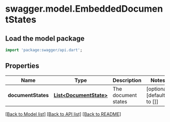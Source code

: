 # swagger.model.EmbeddedDocumentStates

## Load the model package
```dart
import 'package:swagger/api.dart';
```

## Properties
Name | Type | Description | Notes
------------ | ------------- | ------------- | -------------
**documentStates** | [**List&lt;DocumentState&gt;**](DocumentState.md) | The document states | [optional] [default to []]

[[Back to Model list]](../README.md#documentation-for-models) [[Back to API list]](../README.md#documentation-for-api-endpoints) [[Back to README]](../README.md)

